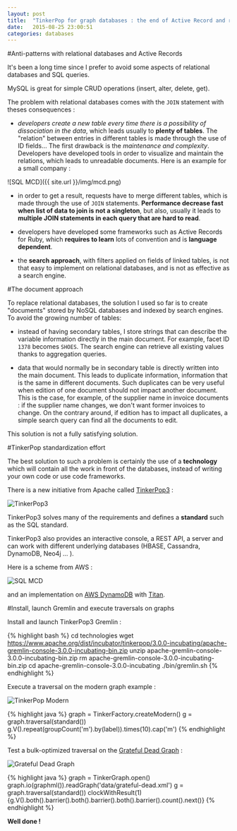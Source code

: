 ```yaml
---
layout: post
title:  "TinkerPop for graph databases : the end of Active Record and relational databases"
date:   2015-08-25 23:00:51
categories: databases
---
```


#Anti-patterns with relational databases and Active Records

It's been a long time since I prefer to avoid some aspects of relational databases and SQL queries.

MySQL is great for simple CRUD operations (insert, alter, delete, get).

The problem with relational databases comes with the `JOIN` statement with theses consequences :

- *developers create a new table every time there is a possibility of dissociation in the data*, which leads usually to **plenty of tables**. The "relation" between entries in different tables is made through the use of ID fields... The first drawback is the *maintenance and complexity*. Developers have developed tools in order to visualize and maintain the relations, which leads to unreadable documents. Here is an example for a small company :

![SQL MCD]({{ site.url }}/img/mcd.png)

- in order to get a result, requests have to merge different tables, which is made through the use of `JOIN` statements. **Performance decrease fast when list of data to join is not a singleton**, but also, usually it leads to **multiple JOIN statements in each query that are hard to read**.

- developers have developed some frameworks such as Active Records for Ruby, which **requires to learn** lots of convention and is **language dependent**.

- the **search approach**, with filters applied on fields of linked tables, is not that easy to implement on relational databases, and is not as effective as a search engine.

#The document approach

To replace relational databases, the solution I used so far is to create "documents" stored by NoSQL databases and indexed by search engines. To avoid the growing number of tables:

- instead of having secondary tables, I store strings that can describe the variable information directly in the main document. For example, facet ID `1378` becomes `SHOES`. The search engine can retrieve all existing values thanks to aggregation queries.

- data that would normally be in secondary table is directly written into the main document. This leads to duplicate information, information that is the same in different documents. Such duplicates can be very useful when edition of one document should not impact another document. This is the case, for example, of the supplier name in invoice documents : if the supplier name changes, we don't want former invoices to change. On the contrary around, if edition has to impact all duplicates, a simple search query can find all the documents to edit.

This solution is not a fully satisfying solution.

#TinkerPop standardization effort

The best solution to such a problem is certainly the use of a **technology** which will contain all the work in front of the databases, instead of writing your own code or use code frameworks.

There is a new initiative from Apache called [TinkerPop3](http://tinkerpop.incubator.apache.org/docs/3.0.0-incubating/) :

![TinkerPop3](http://tinkerpop.incubator.apache.org/docs/3.0.0-incubating/images/graph-computing.png)

TinkerPop3 solves many of the requirements and defines a **standard** such as the SQL standard.

TinkerPop3 also provides an interactive console, a REST API, a server and can work with different underlying databases (HBASE, Cassandra, DynamoDB, Neo4j ... ).

Here is a scheme from AWS :

![SQL MCD](https://media.amazonwebservices.com/blog/2015/gr_the_parts_3.png)

and an implementation on [AWS DynamoDB](https://aws.amazon.com/fr/blogs/aws/new-store-and-process-graph-data-using-the-dynamodb-storage-backend-for-titan/) with [Titan](http://thinkaurelius.github.io/titan/).

#Install, launch Gremlin and execute traversals on graphs

Install and launch TinkerPop3 Gremlin :

{% highlight bash %}
cd technologies
wget https://www.apache.org/dist/incubator/tinkerpop/3.0.0-incubating/apache-gremlin-console-3.0.0-incubating-bin.zip
unzip apache-gremlin-console-3.0.0-incubating-bin.zip
rm apache-gremlin-console-3.0.0-incubating-bin.zip
cd apache-gremlin-console-3.0.0-incubating
./bin/gremlin.sh
{% endhighlight %}

Execute a traversal on the modern graph example :

![TinkerPop Modern](http://tinkerpop.incubator.apache.org/docs/3.0.0-incubating/images/tinkerpop-modern.png)

{% highlight java %}
graph = TinkerFactory.createModern()
g = graph.traversal(standard())
g.V().repeat(groupCount('m').by(label)).times(10).cap('m')
{% endhighlight %}



Test a bulk-optimized traversal on the [Grateful Dead Graph](https://github.com/tinkerpop/gremlin/wiki/Defining-a-More-Complex-Property-Graph) :

![Grateful Dead Graph](https://github.com/tinkerpop/gremlin/raw/master/doc/images/graph-example-2.jpg)

{% highlight java %}
graph = TinkerGraph.open()
graph.io(graphml()).readGraph('data/grateful-dead.xml')
g = graph.traversal(standard())
clockWithResult(1){g.V().both().barrier().both().barrier().both().barrier().count().next()}
{% endhighlight %}

**Well done !**
